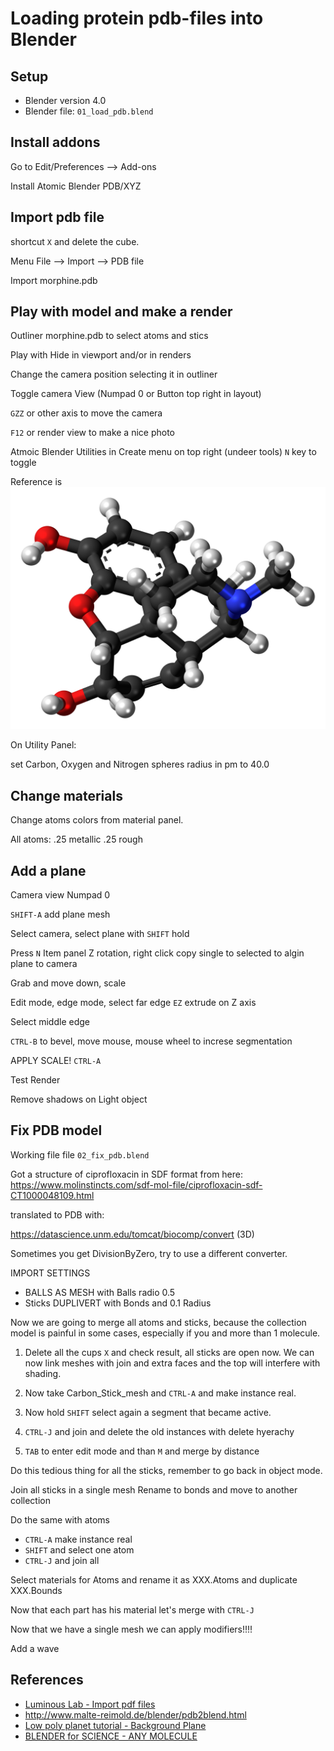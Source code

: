 # Loading protein pdb-files into Blender

## Setup

 * Blender version 4.0
 * Blender file: `01_load_pdb.blend`

## Install addons

Go to Edit/Preferences --> Add-ons 

Install Atomic Blender PDB/XYZ

## Import pdb file

shortcut `X` and delete the cube.

Menu File --> Import --> PDB file

Import morphine.pdb

## Play with model and make a render

Outliner morphine.pdb to select atoms and stics

Play with Hide in viewport and/or in renders

Change the camera position selecting it in outliner

Toggle camera View (Numpad 0 or Button top right in layout)

`GZZ` or other axis to move the camera

`F12` or render view to make a nice photo

Atmoic Blender Utilities in Create menu on top right (undeer tools) `N` key to toggle

Reference is ![Morphine Image from Wikipedia](Morphine_molecule_ball.png)

On Utility Panel:

set Carbon, Oxygen and Nitrogen spheres radius in pm to 40.0

## Change materials

Change atoms colors from material panel.

All atoms: .25 metallic .25 rough

## Add a plane

Camera view Numpad 0

`SHIFT-A` add plane mesh

Select camera, select plane with `SHIFT` hold

Press `N` Item panel Z rotation, right click copy single to selected to algin plane to camera

Grab and move down, scale

Edit mode, edge mode, select far edge `EZ` extrude on Z axis

Select middle edge

`CTRL-B` to bevel, move mouse, mouse wheel to increse segmentation

APPLY SCALE! `CTRL-A`

Test Render

Remove shadows on Light object


## Fix PDB model

Working file file `02_fix_pdb.blend`

Got a structure of ciprofloxacin in SDF format from here: https://www.molinstincts.com/sdf-mol-file/ciprofloxacin-sdf-CT1000048109.html

translated to PDB with: 

https://datascience.unm.edu/tomcat/biocomp/convert (3D)

Sometimes you get DivisionByZero, try to use a different converter.


IMPORT SETTINGS

 * BALLS AS MESH with Balls radio 0.5
 * Sticks DUPLIVERT with Bonds and 0.1 Radius


Now we are going to merge all atoms and sticks, because the collection model is painful in some cases, especially if you and more than 1 molecule.

1. Delete all the cups `X` and check result, all sticks are open now. We can now link meshes with join and extra faces and the top will interfere with shading.

2. Now take Carbon_Stick_mesh and `CTRL-A` and make instance real.

3. Now hold `SHIFT` select again a segment that became active.

3. `CTRL-J` and join and delete the old instances with delete hyerachy

4. `TAB` to enter edit mode and than `M` and merge by distance

Do this tedious thing for all the sticks, remember to go back in object mode.

Join all sticks in a single mesh
Rename to bonds and move to another collection

Do the same with atoms

 - `CTRL-A` make instance real
 - `SHIFT` and select one atom
 - `CTRL-J` and join all
 
Select materials for Atoms and rename it as XXX.Atoms and duplicate XXX.Bounds

Now that each part has his material let's merge with `CTRL-J`

Now that we have a single mesh we can apply modifiers!!!!

Add a wave









## References

 * [Luminous Lab - Import pdf files](https://www.youtube.com/watch?v=3nCeQErv8Fg)
 * http://www.malte-reimold.de/blender/pdb2blend.html
 * [Low poly planet tutorial - Background Plane](https://www.youtube.com/watch?v=8FXJJDFAL6o)
 * [BLENDER for SCIENCE - ANY MOLECULE](https://www.youtube.com/watch?v=zXJKYvuCPYY)

